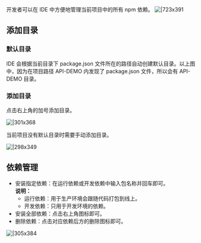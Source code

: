 开发者可以在 IDE 中方便地管理当前项目中的所有 npm 依赖。 ![|723x391](https://mdn.alipayobjects.com/afts/img/A*yJ-gR6JQqKoAAAAAAAAAAAAAAa8wAA/original?bz=openpt_doc&t=OkolpWl9m9gRWnHNJpNtewAAAABkMK8AAAAA#align=left&display=inline&height=1039&margin=%5Bobject%20Object%5D&originHeight=1039&originWidth=1920&status=done&style=none&width=1920)

## 添加目录

### 默认目录

IDE 会根据当前目录下 package.json 文件所在的路径自动创建默认目录。以上图中，因为在项目路径 API-DEMO 内发现了 package.json 文件，所以会有 API-DEMO 目录。

### 添加目录

点击右上角的加号添加目录。

![|301x368](https://mdn.alipayobjects.com/afts/img/A*3q7mS58v56MAAAAAAAAAAAAAAa8wAA/original?bz=openpt_doc&t=7m7IQPLnTuDn49QMDSj-yAAAAABkMK8AAAAA#align=left&display=inline&height=368&margin=%5Bobject%20Object%5D&originHeight=368&originWidth=301&status=done&style=none&width=301)

当前项目没有默认目录时需要手动添加目录。

![|298x349](https://mdn.alipayobjects.com/afts/img/A*Cg5AR6q_PAUAAAAAAAAAAAAAAa8wAA/original?bz=openpt_doc&t=zrpNnllIE18ahP8rzljOnQAAAABkMK8AAAAA#align=left&display=inline&height=349&margin=%5Bobject%20Object%5D&originHeight=349&originWidth=298&status=done&style=none&width=298)

## 依赖管理

- 安装指定依赖：在运行依赖或开发依赖中输入包名称并回车即可。</br> **说明：**
  - 运行依赖：用于生产环境会跟随代码打包到线上。
  - 开发依赖：只用于开发环境的依赖。
- 安装全部依赖：点击右上角图标即可。
- 删除依赖：点击对应依赖后方的删除图标即可。

![|305x384](https://mdn.alipayobjects.com/afts/img/A*wkdAT6BAxUEAAAAAAAAAAAAAAa8wAA/original?bz=openpt_doc&t=k-Mayvel0zBuh0WGvJiPoQAAAABkMK8AAAAA#align=left&display=inline&height=384&margin=%5Bobject%20Object%5D&originHeight=384&originWidth=305&status=done&style=none&width=305)
